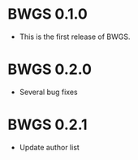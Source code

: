 # BWGS 0.1.0

* This is the first release of BWGS.

# BWGS 0.2.0

* Several bug fixes

# BWGS 0.2.1

* Update author list
